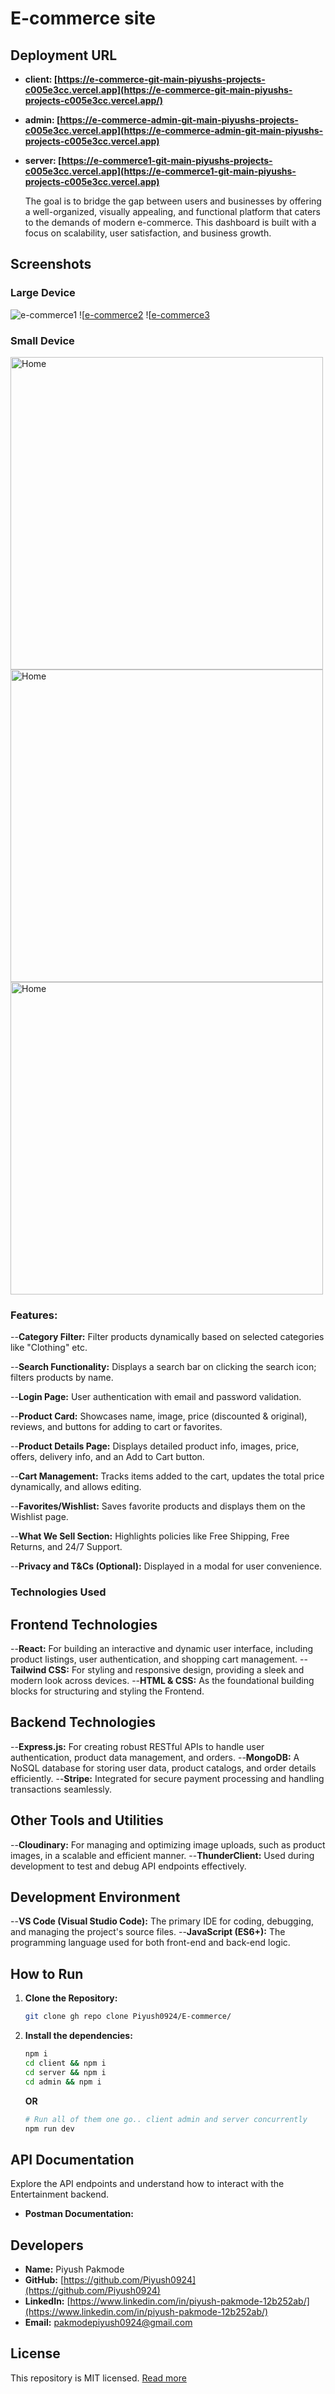 # E-commerce site

## Deployment URL

- **client: [https://e-commerce-git-main-piyushs-projects-c005e3cc.vercel.app](https://e-commerce-git-main-piyushs-projects-c005e3cc.vercel.app/)**
- **admin: [https://e-commerce-admin-git-main-piyushs-projects-c005e3cc.vercel.app](https://e-commerce-admin-git-main-piyushs-projects-c005e3cc.vercel.app)**
- **server: [https://e-commerce1-git-main-piyushs-projects-c005e3cc.vercel.app](https://e-commerce1-git-main-piyushs-projects-c005e3cc.vercel.app)**

  The goal is to bridge the gap between users and businesses by offering a well-organized, visually appealing, and functional platform that caters to the demands of modern e-commerce. This dashboard is built with a focus on scalability, user satisfaction, and business growth.

## Screenshots

### Large Device

![e-commerce1](https://e-commerce-git-main-piyushs-projects-c005e3cc.vercel.app/[e-commerce1.png)
![[e-commerce2](https://e-commerce-admin-git-main-piyushs-projects-c005e3cc.vercel.app/[e-commerce2.png)
![[e-commerce3](https://e-commerce1-git-main-piyushs-projects-c005e3cc.vercel.app/[e-commerce3.png)

### Small Device

<img src="https://e-commerce-git-main-piyushs-projects-c005e3cc.vercel.app/e-commerce4.png" alt="Home" height="500">
<img src="https://e-commerce-admin-git-main-piyushs-projects-c005e3cc.vercel.app/e-commerce5.png" alt="Home" height="500">
<img src="https://e-commerce1-git-main-piyushs-projects-c005e3cc.vercel.app/e-commerce6.png" alt="Home" height="500">

### Features:

--**Category Filter:**
Filter products dynamically based on selected categories like "Clothing" etc.

--**Search Functionality:**
Displays a search bar on clicking the search icon; filters products by name.

--**Login Page:**
User authentication with email and password validation.

--**Product Card:**
Showcases name, image, price (discounted & original), reviews, and buttons for adding to cart or favorites.

--**Product Details Page:**
Displays detailed product info, images, price, offers, delivery info, and an Add to Cart button.

--**Cart Management:**
Tracks items added to the cart, updates the total price dynamically, and allows editing.

--**Favorites/Wishlist:**
Saves favorite products and displays them on the Wishlist page.

--**What We Sell Section:**
Highlights policies like Free Shipping, Free Returns, and 24/7 Support.

--**Privacy and T&Cs (Optional):**
Displayed in a modal for user convenience.

### Technologies Used

  ## Frontend Technologies
--**React:** 
For building an interactive and dynamic user interface, including product listings, user authentication, and shopping cart management.
--**Tailwind CSS:** 
For styling and responsive design, providing a sleek and modern look across devices.
--**HTML & CSS:**
As the foundational building blocks for structuring and styling the Frontend.

## Backend Technologies

--**Express.js:**
For creating robust RESTful APIs to handle user authentication, product data management, and orders.
--**MongoDB:**
A NoSQL database for storing user data, product catalogs, and order details efficiently.
--**Stripe:**
Integrated for secure payment processing and handling transactions seamlessly.

## Other Tools and Utilities
--**Cloudinary:** 
For managing and optimizing image uploads, such as product images, in a scalable and efficient manner.
--**ThunderClient:** 
Used during development to test and debug API endpoints effectively.

 ## Development Environment
--**VS Code (Visual Studio Code):**
The primary IDE for coding, debugging, and managing the project's source files.
--**JavaScript (ES6+):** 
The programming language used for both front-end and back-end logic.




## How to Run

1. **Clone the Repository:**

   ```bash
   git clone gh repo clone Piyush0924/E-commerce/
   ```

2. **Install the dependencies:**

   ```bash
   npm i
   cd client && npm i
   cd server && npm i
   cd admin && npm i
   ```

   **OR**

   ```bash
   # Run all of them one go.. client admin and server concurrently
   npm run dev
   ```

## API Documentation

Explore the API endpoints and understand how to interact with the Entertainment backend.

- **Postman Documentation:** 

## Developers

- **Name:** Piyush Pakmode
- **GitHub:** [https://github.com/Piyush0924](https://github.com/Piyush0924)
- **LinkedIn:** [https://www.linkedin.com/in/piyush-pakmode-12b252ab/](https://www.linkedin.com/in/piyush-pakmode-12b252ab/)
- **Email:** pakmodepiyush0924@gmail.com


## License

This repository is MIT licensed. [Read more](./LICENSE.txt)
